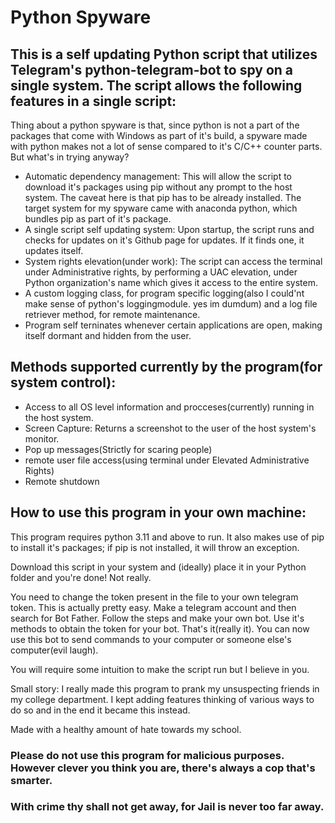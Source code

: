 # Python Spyware

## This is a self updating Python script that utilizes Telegram's python-telegram-bot to spy on a single system. The script allows the following features in a single script:

Thing about a python spyware is that, since python is not a part of the packages that come with Windows as part of it's build, a spyware made with python makes not a lot of sense compared to it's C/C++ counter parts. But what's in trying anyway?



- Automatic dependency management: This will allow the script to download it's packages using pip without any prompt to the host system. The caveat here is that pip has to be already installed. The target system for my spyware came with anaconda python, which bundles pip as part of it's package.
- A single script self updating system: Upon startup, the script runs and checks for updates on it's Github page for updates. If it finds one, it updates itself.
- System rights elevation(under work): The script can access the terminal under Administrative rights, by performing a UAC elevation, under Python organization's name which gives it access to the entire system.
- A custom logging class, for program specific logging(also I could'nt make sense of python's loggingmodule. yes im dumdum) and a log file retriever method, for remote maintenance.
- Program self terninates whenever certain applications are open, making itself dormant and hidden  from the user.



## Methods supported currently by the program(for system control):
- Access to all OS level information and procceses(currently) running in the host system.
- Screen Capture: Returns a screenshot to the user of the host system's monitor.
- Pop up messages(Strictly for scaring people)
- remote user file access(using terminal under Elevated Administrative Rights)
- Remote shutdown



## How to use this program in your own machine:

This program requires python 3.11 and above to run. It also makes use of pip to install it's packages; if pip is not installed, it will throw an exception.

Download this script in your system and (ideally) place it in your Python folder and you're done!
Not really.

You need to change the token present in the file to your own telegram token. This is actually pretty easy.
Make a telegram account and then search for Bot Father. Follow the steps and make your own bot. Use it's methods to obtain the token for your bot.
That's it(really it). You can now use this bot to send commands to your computer or someone else's computer(evil laugh).

You will require some intuition to make the script run but I believe in you.

Small story: I really made this program to prank my unsuspecting friends in my college department. I kept adding features thinking of various ways to do so
and in the end it became this instead.

Made with a healthy amount of hate towards my school.

### Please do not use this program for malicious purposes. However clever you think you are, there's always a cop that's smarter. 
### With crime thy shall not get away, for Jail is never too far away.

